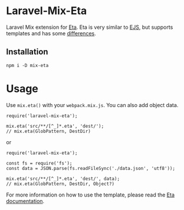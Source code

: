 # Laravel-Mix-Eta
Laravel Mix extension for [Eta](https://eta.js.org/).
Eta is very similar to [EJS](https://ejs.co/), but supports templates and has some [differences](https://eta.js.org/docs/about/eta-vs-ejs).

## Installation
```
npm i -D mix-eta
```

# Usage

Use `mix.eta()` with your `webpack.mix.js`. You can also add object data.

```
require('laravel-mix-eta');

mix.eta('src/**/[^_]*.eta', 'dest/');
// mix.eta(GlobPattern, DestDir)
```
or

```
require('laravel-mix-eta');

const fs = require('fs');
const data = JSON.parse(fs.readFileSync('./data.json', 'utf8'));

mix.eta('src/**/[^_]*.eta', 'dest/', data);
// mix.eta(GlobPattern, DestDir, Object?)
```

For more information on how to use the template, please read the [Eta documentation](https://eta.js.org/docs).
